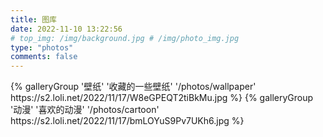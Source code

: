 ```yaml
---
title: 图库 
date: 2022-11-10 13:22:56
# top_img: /img/background.jpg # /img/photo_img.jpg
type: "photos"
comments: false
---
```


<div class="gallery-group-main">
{% galleryGroup '壁纸' '收藏的一些壁纸' '/photos/wallpaper' https://s2.loli.net/2022/11/17/W8eGPEQT2tiBkMu.jpg %}
{% galleryGroup '动漫' '喜欢的动漫' '/photos/cartoon' https://s2.loli.net/2022/11/17/bmLOYuS9Pv7UKh6.jpg %}
</div>

